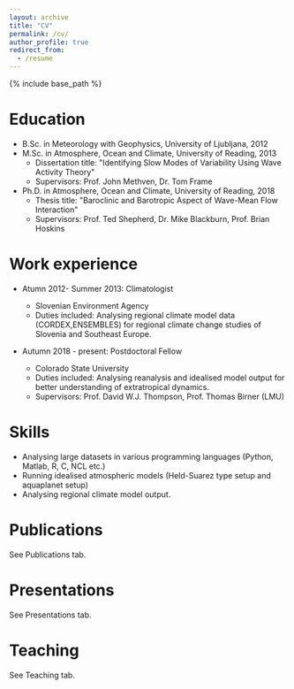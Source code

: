 ```yaml
---
layout: archive
title: "CV"
permalink: /cv/
author_profile: true
redirect_from:
  - /resume
---
```


{% include base_path %}

Education
======
* B.Sc. in Meteorology with Geophysics, University of Ljubljana, 2012
* M.Sc. in Atmosphere, Ocean and Climate, University of Reading, 2013
  * Dissertation title: "Identifying Slow Modes of Variability Using Wave Activity Theory"
  * Supervisors: Prof. John Methven, Dr. Tom Frame
* Ph.D. in Atmosphere, Ocean and Climate, University of Reading, 2018
  * Thesis title: "Baroclinic and Barotropic Aspect of Wave-Mean Flow Interaction"
  * Supervisors: Prof. Ted Shepherd, Dr. Mike Blackburn, Prof. Brian Hoskins

Work experience
======
* Atumn 2012- Summer 2013: Climatologist
  * Slovenian Environment Agency
  * Duties included: Analysing regional climate model data (CORDEX,ENSEMBLES) for regional climate change studies of Slovenia and Southeast Europe.

* Autumn 2018 - present: Postdoctoral Fellow
  * Colorado State University
  * Duties included: Analysing reanalysis and idealised model output for better understanding of extratropical dynamics. 
  * Supervisors: Prof. David W.J. Thompson, Prof. Thomas Birner (LMU)
  
Skills
======
* Analysing large datasets in various programming languages (Python, Matlab, R, C, NCL etc.)
* Running idealised atmospheric models (Held-Suarez type setup and aquaplanet setup)
* Analysing regional climate model output.

Publications
======
  See Publications tab.
  
Presentations
======
  See Presentations tab.
  
Teaching
======
  See Teaching tab.
  

